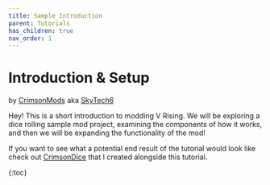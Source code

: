 ```yaml
---
title: Sample Introduction
parent: Tutorials
has_children: true
nav_order: 1
---
```


# Introduction & Setup
by [CrimsonMods](https://thunderstore.io/c/v-rising/p/skytech6/) aka [SkyTech6](https://github.com/CrimsonMods)

Hey! This is a short introduction to modding V Rising. We will be exploring a dice rolling sample mod project, examining the components of how it works, and then we will be expanding the functionality of the mod!

If you want to see what a potential end result of the tutorial would look like check out [CrimsonDice](https://thunderstore.io/c/v-rising/p/skytech6/CrimsonDice/) that I created alongside this tutorial. 

{:toc}
